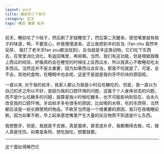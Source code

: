 ```yaml
---
layout: post
title: 睡前吃了个桃子
category: 生活
tags: 睡觉 健康 蛀牙
---
```


前天，睡前吃了个桃子，然后刷了牙就睡觉了，然后第二天醒来，感觉嘴里就有桃子的味道，啊，不要恶心，听我慢慢道来。这让我想到羊的反刍（fan chu 竟然年反除， 我打了老半天fan zou都没找到)，反刍就是羊这类动物，它们吃下东西去，在胃里消化消化，有返回嘴里，再咀嚼。当然，我们有这功能，但是根据我晚上西瓜的经验，好像真的会在睡觉的时候往上反西瓜水，所以我真心不敢睡前吃太多西瓜。当然这并不是太重要，因为如果西瓜会反刍，那我不吃就是了，可是，会不会，其他的食物，在睡眠中也会呢，这是不是就是我的牙坏的块的原因呢。

一直以来, 对于我的蛀牙，我家人都认为我是小时后吃糖吃的，但是，我一直以为自己的牙之所以不好，是因为我的口腔环境的问题，这属于个人身体状态的问题，而不是什么吃糖多的问题，就算是我小时候吃糖多，也不可能影响到现在，会永久改变我的口腔环境。牙齿蛀牙多有很多的原因，比如喝的水呀，吃的东西呀，当然都应该是一些长期使用的物品。不刷牙当然是一个很重要的原因，我只在夜晚睡前刷，因为如果不刷，早上起来感觉嘴里产生大量的反应物质不知道是什么东西。

我想整牙，但是，我就是不去做，真是蛋疼，甚至连补牙，我都懒得去做，哎，做人真是忧伤。如果是条狗，想吃就吃，想要就要。

----
这个蛋扯得稀巴烂
